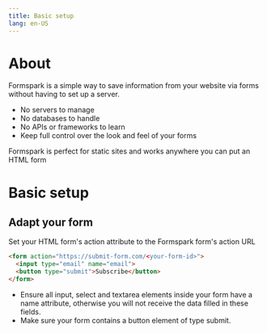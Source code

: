 ```yaml
---
title: Basic setup
lang: en-US
---
```


# About

Formspark is a simple way to save information from your website via forms without having to set up a server.

- No servers to manage
- No databases to handle
- No APIs or frameworks to learn
- Keep full control over the look and feel of your forms

Formspark is perfect for static sites and works anywhere you can put an HTML form

# Basic setup

## Adapt your form

Set your HTML form's action attribute to the Formspark form's action URL

``` html
<form action="https://submit-form.com/<your-form-id>">
  <input type="email" name="email">
  <button type="submit">Subscribe</button>
</form>
```

* Ensure all input, select and textarea elements inside your form have a name attribute, otherwise you will not receive the data filled in these fields.
* Make sure your form contains a button element of type submit.